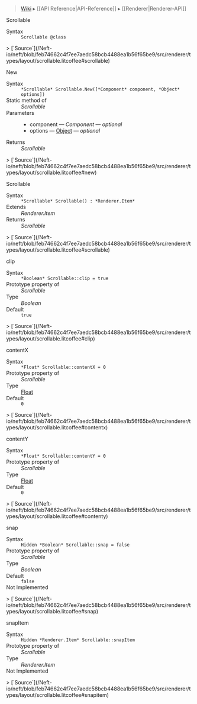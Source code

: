 > [Wiki](Home) ▸ [[API Reference|API-Reference]] ▸ [[Renderer|Renderer-API]]

Scrollable
<dl><dt>Syntax</dt><dd><code>Scrollable @class</code></dd></dl>
> [`Source`](/Neft-io/neft/blob/feb74662c4f7ee7aedc58bcb4488ea1b56f65be9/src/renderer/types/layout/scrollable.litcoffee#scrollable)

New
<dl><dt>Syntax</dt><dd><code>&#x2A;Scrollable&#x2A; Scrollable.New([&#x2A;Component&#x2A; component, &#x2A;Object&#x2A; options])</code></dd><dt>Static method of</dt><dd><i>Scrollable</i></dd><dt>Parameters</dt><dd><ul><li>component — <i>Component</i> — <i>optional</i></li><li>options — <a href="/Neft-io/neft/wiki/API/Utils-API#isobject">Object</a> — <i>optional</i></li></ul></dd><dt>Returns</dt><dd><i>Scrollable</i></dd></dl>
> [`Source`](/Neft-io/neft/blob/feb74662c4f7ee7aedc58bcb4488ea1b56f65be9/src/renderer/types/layout/scrollable.litcoffee#new)

Scrollable
<dl><dt>Syntax</dt><dd><code>&#x2A;Scrollable&#x2A; Scrollable() : &#x2A;Renderer.Item&#x2A;</code></dd><dt>Extends</dt><dd><i>Renderer.Item</i></dd><dt>Returns</dt><dd><i>Scrollable</i></dd></dl>
> [`Source`](/Neft-io/neft/blob/feb74662c4f7ee7aedc58bcb4488ea1b56f65be9/src/renderer/types/layout/scrollable.litcoffee#scrollable)

clip
<dl><dt>Syntax</dt><dd><code>&#x2A;Boolean&#x2A; Scrollable::clip = true</code></dd><dt>Prototype property of</dt><dd><i>Scrollable</i></dd><dt>Type</dt><dd><i>Boolean</i></dd><dt>Default</dt><dd><code>true</code></dd></dl>
> [`Source`](/Neft-io/neft/blob/feb74662c4f7ee7aedc58bcb4488ea1b56f65be9/src/renderer/types/layout/scrollable.litcoffee#clip)

contentX
<dl><dt>Syntax</dt><dd><code>&#x2A;Float&#x2A; Scrollable::contentX = 0</code></dd><dt>Prototype property of</dt><dd><i>Scrollable</i></dd><dt>Type</dt><dd><a href="/Neft-io/neft/wiki/API/Utils-API#isfloat">Float</a></dd><dt>Default</dt><dd><code>0</code></dd></dl>
> [`Source`](/Neft-io/neft/blob/feb74662c4f7ee7aedc58bcb4488ea1b56f65be9/src/renderer/types/layout/scrollable.litcoffee#contentx)

contentY
<dl><dt>Syntax</dt><dd><code>&#x2A;Float&#x2A; Scrollable::contentY = 0</code></dd><dt>Prototype property of</dt><dd><i>Scrollable</i></dd><dt>Type</dt><dd><a href="/Neft-io/neft/wiki/API/Utils-API#isfloat">Float</a></dd><dt>Default</dt><dd><code>0</code></dd></dl>
> [`Source`](/Neft-io/neft/blob/feb74662c4f7ee7aedc58bcb4488ea1b56f65be9/src/renderer/types/layout/scrollable.litcoffee#contenty)

snap
<dl><dt>Syntax</dt><dd><code>Hidden &#x2A;Boolean&#x2A; Scrollable::snap = false</code></dd><dt>Prototype property of</dt><dd><i>Scrollable</i></dd><dt>Type</dt><dd><i>Boolean</i></dd><dt>Default</dt><dd><code>false</code></dd><dt>Not Implemented</dt></dl>
> [`Source`](/Neft-io/neft/blob/feb74662c4f7ee7aedc58bcb4488ea1b56f65be9/src/renderer/types/layout/scrollable.litcoffee#snap)

snapItem
<dl><dt>Syntax</dt><dd><code>Hidden &#x2A;Renderer.Item&#x2A; Scrollable::snapItem</code></dd><dt>Prototype property of</dt><dd><i>Scrollable</i></dd><dt>Type</dt><dd><i>Renderer.Item</i></dd><dt>Not Implemented</dt></dl>
> [`Source`](/Neft-io/neft/blob/feb74662c4f7ee7aedc58bcb4488ea1b56f65be9/src/renderer/types/layout/scrollable.litcoffee#snapitem)

